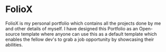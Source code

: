 # FolioX
FolioX is my personal portfolio which contains all the projects done by me and other details of myself. I have designed this Portfolio as an Open-source template where anyone can use this as a default template which enables the fellow dev's to grab a job opportunity by showcasing their abilities. 
